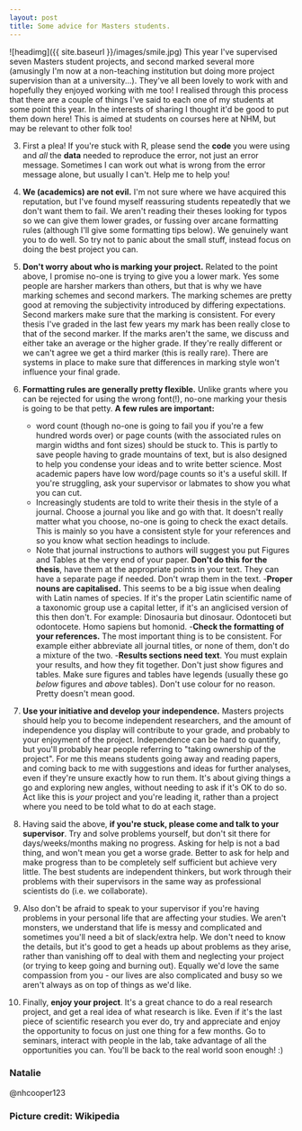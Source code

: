 ```yaml
---
layout: post
title: Some advice for Masters students.
---
```


![headimg]({{ site.baseurl }}/images/smile.jpg)
This year I've supervised seven Masters student projects, and second marked several more (amusingly I'm now at a non-teaching institution but doing more project supervision than at a university...). They've all been lovely to work with and hopefully they enjoyed working with me too! I realised through this process that there are a couple of things I've said to each one of my students at some point this year. In the interests of sharing I thought it'd be good to put them down here! This is aimed at students on courses here at NHM, but may be relevant to other folk too!

3. First a plea! If you're stuck with R, please send the **code** you were using and *all* the **data** needed to reproduce the error, not just an error message. Sometimes I can work out what is wrong from the error message alone, but usually I can't. Help me to help you!

1. **We (academics) are not evil.** I'm not sure where we have acquired this reputation, but I've found myself reassuring students repeatedly that we don't want them to fail. We aren't reading their theses looking for typos so we can give them lower grades, or fussing over arcane formatting rules (although I'll give some formatting tips below). We genuinely want you to do well. So try not to panic about the small stuff, instead focus on doing the best project you can.

1. **Don't worry about who is marking your project.** Related to the point above, I promise no-one is trying to give you a lower mark. Yes some people are harsher markers than others, but that is why we have marking schemes and second markers. The marking schemes are pretty good at removing the subjectivity introduced by differing expectations. Second markers make sure that the marking is consistent. For every thesis I've graded in the last few years my mark has been really close to that of the second marker. If the marks aren't the same, we discuss and either take an average or the higher grade. If they're really different or we can't agree we get a third marker (this is really rare). There are systems in place to make sure that differences in marking style won't influence your final grade.

2. **Formatting rules are generally pretty flexible.** Unlike grants where you can be rejected for using the wrong font(!), no-one marking your thesis is going to be that petty. **A few rules are important:** 
    - word count (though no-one is going to fail you if you're a few hundred words over) or page counts (with the associated rules on margin widths and font sizes) should be stuck to. This is partly to save people having to grade mountains of text, but is also designed to help you condense your ideas and to write better science. Most academic papers have low word/page counts so it's a useful skill. If you're struggling, ask your supervisor or labmates to show you what you can cut.
    - Increasingly students are told to write their thesis in the style of a journal. Choose a journal you like and go with that. It doesn't really matter what you choose, no-one is going to check the exact details. This is mainly so you have a consistent style for your references and so you know what section headings to include. 
    - Note that journal instructions to authors will suggest you put Figures and Tables at the very end of your paper. **Don't do this for the thesis**, have them at the appropriate points in your text. They can have a separate page if needed. Don't wrap them in the text.
    -**Proper nouns are capitalised.** This seems to be a big issue when dealing with Latin names of species. If it's the proper Latin scientific name of a taxonomic group use a capital letter, if it's an anglicised version of this then don't. For example: Dinosauria but dinosaur. Odontoceti but odontocete. Homo sapiens but homonid. 
    -**Check the formatting of your references.** The most important thing is to be consistent. For example either abbreviate all journal titles, or none of them, don't do a mixture of the two. 
    -**Results sections need text**. You must explain your results, and how they fit together. Don't just show figures and tables. Make sure figures and tables have legends (usually these go *below* figures and *above* tables). Don't use colour for no reason. Pretty doesn't mean good. 

3. **Use your initiative and develop your independence.** Masters projects should help you to become independent researchers, and the amount of independence you display will contribute to your grade, and probably to your enjoyment of the project. Independence can be hard to quantify, but you'll probably hear people referring to "taking ownership of the project". For me this means students going away and reading papers, and coming back to me with suggestions and ideas for further analyses, even if they're unsure exactly how to run them. It's about giving things a go and exploring new angles, without needing to ask if it's OK to do so. Act like this is *your* project and you're leading it, rather than a project where you need to be told what to do at each stage.

2. Having said the above, **if you're stuck, please come and talk to your supervisor**. Try and solve problems yourself, but don't sit there for days/weeks/months making no progress. Asking for help is not a bad thing, and won't mean you get a worse grade. Better to ask for help and make progress than to be completely self sufficient but achieve very little. The best students are independent thinkers, but work through their problems with their supervisors in the same way as professional scientists do (i.e. we collaborate).

3. Also don't be afraid to speak to your supervisor if you're having problems in your personal life that are affecting your studies. We aren't monsters, we understand that life is messy and complicated and sometimes you'll need a bit of slack/extra help. We don't need to know the details, but it's good to get a heads up about problems as they arise, rather than vanishing off to deal with them and neglecting your project (or trying to keep going and burning out). Equally we'd love the same compassion from you - our lives are also complicated and busy so we aren't always as on top of things as we'd like.

4. Finally, **enjoy your project**. It's a great chance to do a real research project, and get a real idea of what research is like. Even if it's the last piece of scientific research you ever do, try and appreciate and enjoy the opportunity to focus on just one thing for a few months. Go to seminars, interact with people in the lab, take advantage of all the opportunities you can. You'll be back to the real world soon enough! :)

### Natalie
@nhcooper123

### Picture credit: Wikipedia